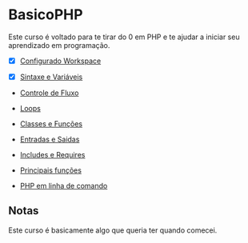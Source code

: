 # BasicoPHP

Este curso é voltado para te tirar do 0 em PHP e te ajudar a iniciar seu aprendizado em programação.


- [x] [Configurado Workspace](00-Configurando-Workspace/README.md)

- [x] [Sintaxe e Variáveis](01-Sintaxe-e-Variáveis/README.md)

- [Controle de Fluxo](02-Operadores-e-Controle-de-Fluxo/README.md)

- [Loops](03-Loops/README.md)

- [Classes e Funções](04-Classes-e-Funções/README.md)

- [Entradas e Saidas](05-Entradas-e-Saidas/README.md)

- [Includes e Requires](06-Includes-e-Requires/README.md)

- [Principais funções](07-Principais-funções/README.md)

- [PHP em linha de comando](08-PHP-em-linha-de-comando/README.md)


## Notas

Este curso é basicamente algo que queria ter quando comecei.